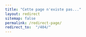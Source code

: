 ```yaml
---
title: "Cette page n'existe pas..."
layout: redirect
sitemap: false
permalink: /redirect-page/
redirect_to:  "/404/"
---
```

